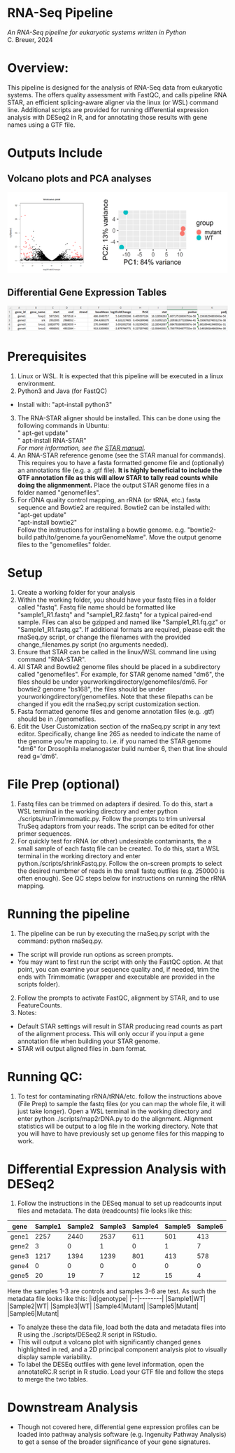 # RNA-Seq Pipeline
<i>An RNA-Seq pipeline for eukaryotic systems written in Python</i><br>
C. Breuer, 2024

# Overview:
This pipeline is designed for the analysis of RNA-Seq data from eukaryotic systems. The offers quality assessment with FastQC, and calls pipeline RNA STAR, an efficient splicing-aware aligner via the linux (or WSL) command line. Additional scripts are provided for running differential expression analysis with DESeq2 in R, and for annotating those results with gene names using a GTF file. 

# Outputs Include
## Volcano plots and PCA analyses
![Volcano Plot of differentially expressed genes and a PCA analysis:](./pics/figures.png)

## Differential Gene Expression Tables
![Differential Expression Tables](./pics/deseqout.png)


# Prerequisites
1) Linux or WSL. It is expected that this pipeline will be executed in a linux environment.
2) Python3 and Java (for FastQC)
- Install with: "apt-install python3"
3) The RNA-STAR aligner should be installed. This can be done using the following commands in Ubuntu:<br>
"     apt-get update"<br>
"     apt-install RNA-STAR"<br>
     <i>For more information, see the  [STAR manual](https://physiology.med.cornell.edu/faculty/skrabanek/lab/angsd/lecture_notes/STARmanual.pdf).</i>
4) An RNA-STAR reference genome (see the STAR manual for commands).<br>This requires you to have a fasta formatted genome file and (optionally) an annotations file (e.g. a .gtf file). <b>It is highly beneficial to include the GTF annotation file as this will allow STAR to tally read counts while doing the alignmenment.</b> Place the output STAR genome files in a folder named "genomefiles".
5) For rDNA quality control mapping, an rRNA (or tRNA, etc.) fasta sequence and Bowtie2 are required. Bowtie2 can be installed with:<br>
"apt-get update"<br>
"apt-install bowtie2"<br>
Follow the instructions for installing a bowtie genome. e.g. "bowtie2-build path/to/genome.fa yourGenomeName". Move the output genome files to the "genomefiles" folder.


# Setup
1) Create a working folder for your analysis
2) Within the working folder, you should have your fastq files in a folder called "fastq". Fastq file name should be formatted like "sample1_R1.fastq" and "sample1_R2.fastq" for a typical paired-end sample. Files can also be gzipped and named like "Sample1_R1.fq.gz" or "Sample1_R1.fastq.gz". If additional formats are required, please edit the rnaSeq.py script, or change the filenames with the provided change_filenames.py script (no arguments needed).
3) Ensure that STAR can be called in the linux/WSL command line using command "RNA-STAR".
4) All STAR and Bowtie2 genome files should be placed in a subdirectory called "genomefiles". For example, for STAR genome named "dm6", the files should be under yourworkingdirectory/genomefiles/dm6. For bowtie2 genome "bs168", the files should be under yourworkingdirectory/genomefiles. Note that these filepaths can be changed if you edit the rnaSeq.py script customization section.
5) Fasta formatted genome files and genome annotation files (e.g. .gtf) should be in ./genomefiles. 
6) Edit the User Customization section of the rnaSeq.py script in any text editor. Specifically, change line 265 as needed to indicate the name of the genome you're mapping to. i.e. if you named the STAR genome "dm6" for Drosophila melanogaster build number 6, then that line should read g='dm6'.

# File Prep (optional)
1) Fastq files can be trimmed on adapters if desired. To do this, start a WSL terminal in the working directory and enter python ./scripts/runTrimmomatic.py. Follow the prompts to trim universal TruSeq adaptors from your reads. The script can be edited for other primer sequences.
2) For quickly test for rRNA (or other) undesirable contaminants, the a small sample of each fastq file can be created. To do this, start a WSL terminal in the working directory and enter python./scripts/shrinkFastq.py. Follow the on-screen prompts to select the desired numbmer of reads in the small fastq outfiles (e.g. 250000 is often enough). See QC steps below for instructions on running the rRNA mapping.

# Running the pipeline
1) The pipeline can be run by executing the rnaSeq.py script with the command: python rnaSeq.py. 
- The script will provide run options as screen prompts.
- You may want to first run the script with only the FastQC option. At that point, you can examine your sequence quality and, if needed, trim the ends with Trimmomatic (wrapper and executable are provided in the scripts folder). 
2) Follow the prompts to activate FastQC, alignment by STAR, and to use FeatureCounts. 
3) Notes:
- Default STAR settings will result in STAR producing read counts as part of the alignment process. This will only occur if you input a gene annotation file when building your STAR genome.
- STAR will output aligned files in .bam format. 

# Running QC:
1) To test for contaminating rRNA/tRNA/etc. follow the instructions above (File Prep) to sample the fastq files (or you can map the whole file, it will just take longer). Open a WSL terminal in the working directory and enter python ./scripts/map2rDNA.py to do the alignment. Alignment statistics will be output to a log file in the working directory. Note that you will have to have previously set up genome files for this mapping to work.

# Differential Expression Analysis with DESeq2
1) Follow the instructions in the DESeq manual to set up readcounts input files and metadata. The data (readcounts) file looks like this:<br>



|gene|Sample1|Sample2|Sample3|Sample4|Sample5|Sample6|
|----|-------|-------|-------|-------|-------|-------|
|gene1|2257|2440|2537|611|501|413|
|gene2|3|0|1|0|1|7|2|
|gene3|1217|1394|1239|801|413|578|       
|gene4|0|0|0|0|0|0|
|gene5|20|19|7|12|15|4|

Here the samples 1-3 are controls and samples 3-6 are test. As such the metadata file looks like this:
|id|genotype|
|--|--------|
|Sample1|WT|
|Sample2|WT|
|Sample3|WT|
|Sample4|Mutant|
|Sample5|Mutant|
|Sample6|Mutant|


- To analyze these the data file, load both the data and metadata files into R using the ./scripts/DESeq2.R script in RStudio.
- This will output a volcano plot with significantly changed genes highlighted in red, and a 2D principal component analysis plot to visually display sample variability.
- To label the DESEq outfiles with gene level information, open the annotateRC.R script in R studio. Load your GTF file and follow the steps to merge the two tables.

# Downstream Analysis
- Though not covered here, differential gene expression profiles can be loaded into pathway analysis software (e.g. Ingenuity Pathway Analysis) to get a sense of the broader significance of your gene signatures.
